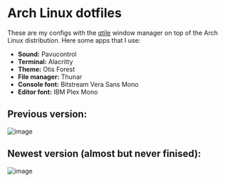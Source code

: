 # Arch Linux dotfiles
These are my configs with the [qtile](https://github.com/qtile/qtile) window manager on top of the Arch Linux distribution. Here some apps that I use:
- **Sound:** Pavucontrol
- **Terminal:** Alacritty
- **Theme:** Otis Forest
- **File manager:** Thunar
- **Console font:** Bitstream Vera Sans Mono
- **Editor font:** IBM Plex Mono

## Previous version:
![image](https://github.com/Juansebas064/archqtile/assets/61480324/cad042a0-0844-4bc3-8aaa-ed721fd14edf)

## Newest version (almost but never finised):
![image](https://github.com/Juansebas064/archqtile/assets/61480324/c37dae5a-3507-4b25-aa98-009c7443fa51)
